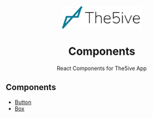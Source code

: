 <p align="center"><a href="https://github.com/the5iveapp/components"><img src="./brand-logo.png" alt="the5ive logo" height="60"/></a></p>
<h1 align="center">Components</h1>
<p align="center">React Components for The5ive App</p>


## Components

- [Button](https://github.com/the5iveapp/components/tree/master/packages/button)
- [Box](https://github.com/the5iveapp/components/tree/master/packages/box)
